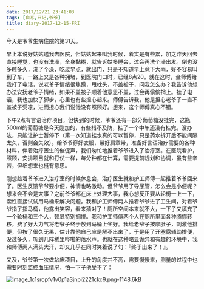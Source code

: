 ```yaml
---
date: 2017/12/21 23:41:03
tags: [自写,日记,爷爷]
title: diary-2017-12-15-FRI
---
```


今天是爷爷生病住院的第31天。

早上本说好姑姑送我去医院，但姑姑起来叫我时候，着实是有些累，加之昨天回去直接睡觉，也没有洗澡，全身黏糊，就告诉姑多睡会，过会再洗个澡出发。倒也没多睡多久，洗了个澡，吃过早点，就出门，只是不知道早上竟下大雨，好不容易叫到了车，一路上又是各种拥堵，到医院门口时，已经8点20。就在这时，金师傅给我打了电话，说老爷子情绪很焦躁，甩枕头，不盖被子，问我怎么办？我告诉他想办法安抚老爷子情绪，如果不盖被子顺着他意思不盖，过会再偷偷捎上。挂了电话，我也加快了脚步，心里也有些担心起来。师傅告诉我，他是担心老爷子一直不盖被子受凉，进而担心我们说他没有照顾好。想来，这个师傅真心不错。

下午2点有言语治疗项目，但快到的时候，爷爷还有一部分葡萄糖没挂完，这瓶500ml的葡萄糖是今天刚加的，有些措不及防，挂了一个中午还没有挂完。没办法，只能让护士暂停下（第一次知道挂水真的可以暂停，只是药水拆开后不能间隔太久，否则会失效）。给爷爷穿好衣服，带好肩章带，准备好言语治疗需要的各种材料，伴着治疗医生的催促声，我们匆忙地推着爷爷进入了治疗室。在医院看护，照顾，安排项目就和打仗一样，每分钟都在计算，需要提前规划和协调，虽有些辛苦，但细想来也挺有意思。

刚想趁着爷爷进入治疗室的时候休息会，治疗医生就和护工师傅一起推着爷爷回来了。医生反馈爷爷要小便，神情也略激动。但爷爷用了导尿管，怎么会是小便呢？想来会不会是大事？之前爷爷都在床上处理大事，我心想反正要从轮椅一上一下，索性直接试试用马桶来解决问题。我和护工师傅两人推着爷爷进了卫生间，对着爷爷指了指马桶，他露出笑容，看来猜对了！厕所空间本来就不大，一下子又填充了一个轮椅和三个人，顿显特别拥挤。我和护工师傅两个人在厕所里面各种腾挪转移，费了好大力气将老爷子终于放到马桶上坐好。我给老爷子按摩肚子，刺激他排便，但按了很久无果，估计靠他自己应是解不出来了，于是用了开塞露辅助排便，没过多久，听到几阵稀里哗啦的落水声。也就在这种略显诡异和有趣的环境中，我和师傅两人满头大汗，却又几乎在同时笑着说了句：『终于出来了！』。

又及，爷爷第一次做站床项目，上升的角度并不高，需要慢慢来，测量的过程中也需要时刻监控血压情况，怕一下子他受不了：

![image_1c1sropfv1v0p1a3jnpi2221ckc9.png-1148.6kB][1]


  [1]: http://static.zybuluo.com/whiledoing/hhhbbsjizyjk7yr22zvhhvnh/image_1c1sropfv1v0p1a3jnpi2221ckc9.png
